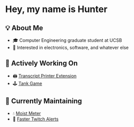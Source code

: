 # Hey, my name is Hunter

## 💡 About Me
- 🎓 Computer Engineering graduate student at UCSB
- 🦾 Interested in electronics, software, and whatever else

## 🔨 Actively Working On
- 🖨️ [Transcript Printer Extension](https://github.com/hslarson/GOLD-Transcript-Printer)
- 🕹 [Tank Game](https://github.com/hslarson/Tank-Game)

## 🔧 Currently Maintaining
- 💧 [Moist Meter](https://github.com/hslarson/Moist-Meter)
- 🔔 [Faster Twitch Alerts](https://github.com/hslarson/Faster-Twitch-Alerts)
